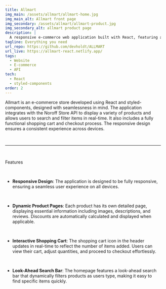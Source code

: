 ```yaml
---
title: Allmart
img_main: /assets/allmart/allmart-home.jpg
img_main_alt: Allmart front page
img_secondary: /assets/allmart/allmart-product.jpg
img_secondary_alt: allmart product page
description: |
  A responsive e-commerce web application built with React, featuring a seamless shopping experience from browsing products to checkout.
tagline: Everything you need
url_repo: https://github.com/devholdt/ALLMART
url_live: https://allmart-react.netlify.app/
tags:
  - Website
  - E-commerce
  - API
tech:
  - React
  - styled-components
order: 2
---
```


<p class="text-2xl">
    Allmart is an e-commerce store developed using React and styled-components, designed with seamlessness in mind. The application integrates with the Noroff Store API to display a variety of products and allows users to search and filter items in real-time. It also includes a fully functional shopping cart and checkout process. The responsive design ensures a consistent experience across devices.
</p>

&nbsp;

---

&nbsp;

<p class="text-lg font-bold">
  Features
</p>

&nbsp;

- **Responsive Design**: The application is designed to be fully responsive, ensuring a seamless user experience on all devices.

&nbsp;

- **Dynamic Product Pages**: Each product has its own detailed page, displaying essential information including images, descriptions, and reviews. Discounts are automatically calculated and displayed when applicable.

&nbsp;

- **Interactive Shopping Cart**: The shopping cart icon in the header updates in real-time to reflect the number of items added. Users can view their cart, adjust quantities, and proceed to checkout effortlessly.

&nbsp;

- **Look-Ahead Search Bar**: The homepage features a look-ahead search bar that dynamically filters products as users type, making it easy to find specific items quickly.
